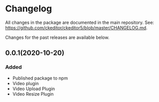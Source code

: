 Changelog
=========

All changes in the package are documented in the main repository. See: https://github.com/ckeditor/ckeditor5/blob/master/CHANGELOG.md.

Changes for the past releases are available below.

## 0.0.1(2020-10-20)
### Added

* Published package to npm
* Video plugin
* Video Upload Plugin
* Video Resize Plugin
